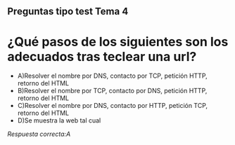 ## Preguntas tipo test Tema 4
# ¿Qué pasos de los siguientes son los adecuados tras teclear una url?
* A)Resolver el nombre por DNS, contacto por TCP, petición HTTP, retorno del HTML
* B)Resolver el nombre por TCP, contacto por DNS, petición HTTP, retorno del HTML
* C)Resolver el nombre por DNS, contacto por HTTP, petición TCP, retorno del HTML
* D)Se muestra la web tal cual

*Respuesta correcta:A*


